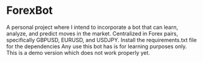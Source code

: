 # ForexBot
A personal project where I intend to incorporate a bot that can learn, analyze, and predict moves in the market. Centralized in Forex pairs, specifically GBPUSD, EURUSD, and USDJPY.
Install the requirements.txt file for the dependencies
Any use this bot has is for learning purposes only.
This is a demo version which does not work properly yet. 
